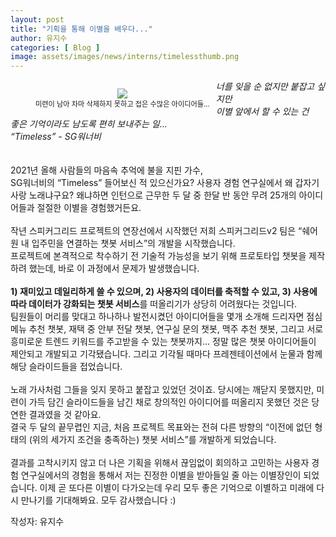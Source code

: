 ```yaml
---
layout: post
title: "기획을 통해 이별을 배우다..."
author: 유지수
categories: [ Blog ]
image: assets/images/news/interns/timelessthumb.png
---
```


<figure style = "float:left; margin-right: 2%; text-align: center">
    <img src="{{site.baseurl}}/assets/images/news/interns/timeless.png">
    <figcaption style = "font-size: 80%">미련이 남아 차마 삭제하지 못하고 접은 수많은 아이디어들…</figcaption>
</figure>

<i>너를 잊을 순 없지만 붙잡고 싶지만<br>
이별 앞에서 할 수 있는 건 <br>
좋은 기억이라도 남도록 편히 보내주는 일… <br>
“Timeless” - SG워너비</i>
<br>
<br>
<br>
2021년 올해 사람들의 마음속 추억에 불을 지핀 가수, <br>SG워너비의 “Timeless” 들어보신 적 있으신가요? 사용자 경험 연구실에서 왜 갑자기 사랑 노래냐구요? 왜냐하면 인턴으로 근무한 두 달 중 한달 반 동안 무려 25개의 아이디어들과 절절한 이별을 경험했거든요.<br>
<br>
작년 스피커그리드 프로젝트의 연장선에서 시작했던 저희 스피커그리드v2 팀은 “쉐어원 내 입주민을 연결하는 챗봇 서비스”의 개발을 시작했습니다. <br>
프로젝트에 본격적으로 착수하기 전 기술적 가능성을 보기 위해 프로토타입 챗봇을 제작하려 했는데, 바로 이 과정에서 문제가 발생했습니다.<br>
<br>
<b>1) 재미있고 데일리하게 쓸 수 있으며, 2) 사용자의 데이터를 축적할 수 있고, 3) 사용에 따라 데이터가 강화되는 챗봇 서비스</b>를 떠올리기가 상당히 어려웠다는 것입니다. <br>
팀원들이 머리를 맞대고 하나하나 발전시켰던 아이디어들을 몇개 소개해 드리자면 점심 메뉴 추천 챗봇, 재택 중 안부 전달 챗봇, 연구실 문의 챗봇, 맥주 추천 챗봇, 그리고 서로 흥미로운 트렌드 키워드를 주고받을 수 있는 챗봇까지… 정말 많은 챗봇 아이디어들이 제안되고 개발되고 기각됐습니다. 그리고 기각될 때마다 프레젠테이션에서 눈물과 함께 해당 슬라이드들을 접었습니다. <br>
<br>
노래 가사처럼 그들을 잊지 못하고 붙잡고 있었던 것이죠. 당시에는 깨닫지 못했지만, 미련이 가득 담긴 슬라이드들을 남긴 채로 창의적인 아이디어를 떠올리지 못했던 것은 당연한 결과였을 것 같아요. <br>
결국 두 달의 끝무렵인 지금, 처음 프로젝트 목표와는 전혀 다른 방향의 “이전에 없던 형태의 (위의 세가지 조건을 충족하는) 챗봇 서비스”를 개발하게 되었습니다.<br>
<br>
결과를 고착시키지 않고 더 나은 기획을 위해서 끊임없이 회의하고 고민하는 사용자 경험 연구실에서의 경험을 통해서 저는 진정한 이별을 받아들일 줄 아는 이별장인이 되었습니다. 이제 곧 또다른 이별이 다가오는데 우리 모두 좋은 기억으로 이별하고 미래에 다시 만나기를 기대해봐요. 모두 감사했습니다 :)
<br>

작성자: 유지수 <br>
